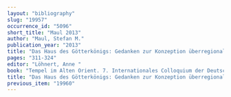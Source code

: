 ```yaml
---
layout: "bibliography"
slug: "19957"
occurrence_id: "5096"
short_title: "Maul 2013"
author: "Maul, Stefan M."
publication_year: "2013"
title: "Das Haus des Götterkönigs: Gedanken zur Konzeption überregionaler Heiligtümer im Alten Orient"
pages: "311-324"
editor: "Löhnert, Anne "
book: "Tempel im Alten Orient. 7. Internationales Colloquium der Deutschen Orient-Gesellschaft 11.-13. Oktober 2009, München, Colloquien der Deutschen Orient-Gesellschaft (Wiesbaden)"
title: "Das Haus des Götterkönigs: Gedanken zur Konzeption überregionaler Heiligtümer im Alten Orient"
previous_item: "19960"
---
```

